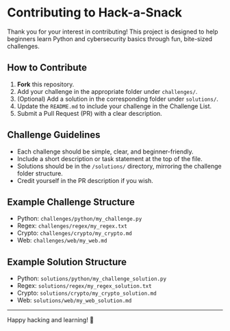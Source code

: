 # Contributing to Hack-a-Snack

Thank you for your interest in contributing! This project is designed to help beginners learn Python and cybersecurity basics through fun, bite-sized challenges.

## How to Contribute

1. **Fork** this repository.
2. Add your challenge in the appropriate folder under `challenges/`.
3. (Optional) Add a solution in the corresponding folder under `solutions/`.
4. Update the `README.md` to include your challenge in the Challenge List.
5. Submit a Pull Request (PR) with a clear description.

## Challenge Guidelines

- Each challenge should be simple, clear, and beginner-friendly.
- Include a short description or task statement at the top of the file.
- Solutions should be in the `/solutions/` directory, mirroring the challenge folder structure.
- Credit yourself in the PR description if you wish.

## Example Challenge Structure

- Python: `challenges/python/my_challenge.py`
- Regex: `challenges/regex/my_regex.txt`
- Crypto: `challenges/crypto/my_crypto.md`
- Web: `challenges/web/my_web.md`

## Example Solution Structure

- Python: `solutions/python/my_challenge_solution.py`
- Regex: `solutions/regex/my_regex_solution.txt`
- Crypto: `solutions/crypto/my_crypto_solution.md`
- Web: `solutions/web/my_web_solution.md`

---

Happy hacking and learning! 🎉
